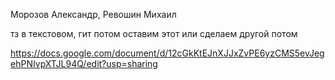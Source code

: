 Морозов Александр, Ревошин Михаил


тз в текстовом, гит потом оставим этот или сделаем другой потом


https://docs.google.com/document/d/12cGkKtEJnXJJxZvPE6yzCMS5evJegehPNIvpXTJL94Q/edit?usp=sharing
